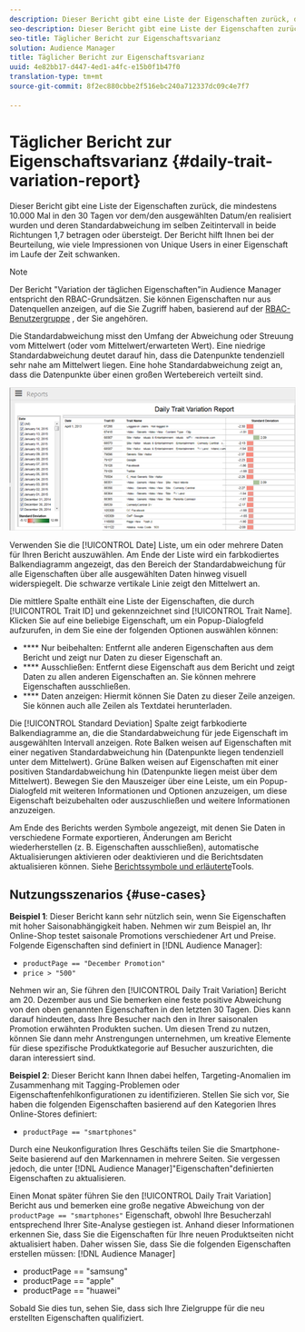 ```yaml
---
description: Dieser Bericht gibt eine Liste der Eigenschaften zurück, die mindestens 10.000 Mal in den 30 Tagen vor dem/den ausgewählten Datum/en realisiert wurden und deren Standardabweichung im selben Zeitintervall in beide Richtungen 1,7 betragen oder übersteigt. Der Bericht hilft Ihnen bei der Beurteilung, wie viele Impressionen von Unique Users in einer Eigenschaft im Laufe der Zeit schwanken.
seo-description: Dieser Bericht gibt eine Liste der Eigenschaften zurück, die mindestens 10.000 Mal in den 30 Tagen vor dem/den ausgewählten Datum/en realisiert wurden und deren Standardabweichung im selben Zeitintervall in beide Richtungen 1,7 betragen oder übersteigt. Der Bericht hilft Ihnen bei der Beurteilung, wie viele Impressionen von Unique Users in einer Eigenschaft im Laufe der Zeit schwanken.
seo-title: Täglicher Bericht zur Eigenschaftsvarianz
solution: Audience Manager
title: Täglicher Bericht zur Eigenschaftsvarianz
uuid: 4e82bb17-d447-4ed1-a4fc-e15b0f1b47f0
translation-type: tm+mt
source-git-commit: 8f2ec880cbbe2f516ebc240a712337dc09c4e7f7

---
```



# Täglicher Bericht zur Eigenschaftsvarianz {#daily-trait-variation-report}

Dieser Bericht gibt eine Liste der Eigenschaften zurück, die mindestens 10.000 Mal in den 30 Tagen vor dem/den ausgewählten Datum/en realisiert wurden und deren Standardabweichung im selben Zeitintervall in beide Richtungen 1,7 betragen oder übersteigt. Der Bericht hilft Ihnen bei der Beurteilung, wie viele Impressionen von Unique Users in einer Eigenschaft im Laufe der Zeit schwanken.

>[!NOTE]
>
>Der Bericht "Variation der täglichen Eigenschaften"in Audience Manager entspricht den RBAC-Grundsätzen. Sie können Eigenschaften nur aus Datenquellen anzeigen, auf die Sie Zugriff haben, basierend auf der [RBAC-Benutzergruppe](/help/using/features/administration/administration-overview.md) , der Sie angehören.

Die Standardabweichung misst den Umfang der Abweichung oder Streuung vom Mittelwert (oder vom Mittelwert/erwarteten Wert). Eine niedrige Standardabweichung deutet darauf hin, dass die Datenpunkte tendenziell sehr nahe am Mittelwert liegen. Eine hohe Standardabweichung zeigt an, dass die Datenpunkte über einen großen Wertebereich verteilt sind.

![](assets/daily_trait_variation.png)

Verwenden Sie die [!UICONTROL Date] Liste, um ein oder mehrere Daten für Ihren Bericht auszuwählen. Am Ende der Liste wird ein farbkodiertes Balkendiagramm angezeigt, das den Bereich der Standardabweichung für alle Eigenschaften über alle ausgewählten Daten hinweg visuell widerspiegelt. Die schwarze vertikale Linie zeigt den Mittelwert an.

Die mittlere Spalte enthält eine Liste der Eigenschaften, die durch [!UICONTROL Trait ID] und gekennzeichnet sind [!UICONTROL Trait Name]. Klicken Sie auf eine beliebige Eigenschaft, um ein Popup-Dialogfeld aufzurufen, in dem Sie eine der folgenden Optionen auswählen können:

* **** Nur beibehalten: Entfernt alle anderen Eigenschaften aus dem Bericht und zeigt nur Daten zu dieser Eigenschaft an.
* **** Ausschließen: Entfernt diese Eigenschaft aus dem Bericht und zeigt Daten zu allen anderen Eigenschaften an. Sie können mehrere Eigenschaften ausschließen.
* **** Daten anzeigen: Hiermit können Sie Daten zu dieser Zeile anzeigen. Sie können auch alle Zeilen als Textdatei herunterladen.

Die [!UICONTROL Standard Deviation] Spalte zeigt farbkodierte Balkendiagramme an, die die Standardabweichung für jede Eigenschaft im ausgewählten Intervall anzeigen. Rote Balken weisen auf Eigenschaften mit einer negativen Standardabweichung hin (Datenpunkte liegen tendenziell unter dem Mittelwert). Grüne Balken weisen auf Eigenschaften mit einer positiven Standardabweichung hin (Datenpunkte liegen meist über dem Mittelwert). Bewegen Sie den Mauszeiger über eine Leiste, um ein Popup-Dialogfeld mit weiteren Informationen und Optionen anzuzeigen, um diese Eigenschaft beizubehalten oder auszuschließen und weitere Informationen anzuzeigen.

Am Ende des Berichts werden Symbole angezeigt, mit denen Sie Daten in verschiedene Formate exportieren, Änderungen am Bericht wiederherstellen (z. B. Eigenschaften ausschließen), automatische Aktualisierungen aktivieren oder deaktivieren und die Berichtsdaten aktualisieren können. Siehe [Berichtssymbole und erläuterte](../../reporting/dynamic-reports/interactive-report-technology.md#icons-tools-explained)Tools.

## Nutzungsszenarios {#use-cases}

**Beispiel 1**: Dieser Bericht kann sehr nützlich sein, wenn Sie Eigenschaften mit hoher Saisonabhängigkeit haben. Nehmen wir zum Beispiel an, Ihr Online-Shop testet saisonale Promotions verschiedener Art und Preise. Folgende Eigenschaften sind definiert in [!DNL Audience Manager]:

* `productPage == "December Promotion"`
* `price > "500"`

Nehmen wir an, Sie führen den [!UICONTROL Daily Trait Variation] Bericht am 20. Dezember aus und Sie bemerken eine feste positive Abweichung von den oben genannten Eigenschaften in den letzten 30 Tagen. Dies kann darauf hindeuten, dass Ihre Besucher nach den in Ihrer saisonalen Promotion erwähnten Produkten suchen. Um diesen Trend zu nutzen, können Sie dann mehr Anstrengungen unternehmen, um kreative Elemente für diese spezifische Produktkategorie auf Besucher auszurichten, die daran interessiert sind.

**Beispiel 2**: Dieser Bericht kann Ihnen dabei helfen, Targeting-Anomalien im Zusammenhang mit Tagging-Problemen oder Eigenschaftenfehlkonfigurationen zu identifizieren. Stellen Sie sich vor, Sie haben die folgenden Eigenschaften basierend auf den Kategorien Ihres Online-Stores definiert:

* `productPage == "smartphones"`

Durch eine Neukonfiguration Ihres Geschäfts teilen Sie die Smartphone-Seite basierend auf den Markennamen in mehrere Seiten. Sie vergessen jedoch, die unter [!DNL Audience Manager]"Eigenschaften"definierten Eigenschaften zu aktualisieren.

Einen Monat später führen Sie den [!UICONTROL Daily Trait Variation] Bericht aus und bemerken eine große negative Abweichung von der `productPage == "smartphones"` Eigenschaft, obwohl Ihre Besucherzahl entsprechend Ihrer Site-Analyse gestiegen ist. Anhand dieser Informationen erkennen Sie, dass Sie die Eigenschaften für Ihre neuen Produktseiten nicht aktualisiert haben. Daher wissen Sie, dass Sie die folgenden Eigenschaften erstellen müssen: [!DNL Audience Manager]

* productPage == "samsung"
* productPage == "apple"
* productPage == "huawei"

Sobald Sie dies tun, sehen Sie, dass sich Ihre Zielgruppe für die neu erstellten Eigenschaften qualifiziert.
